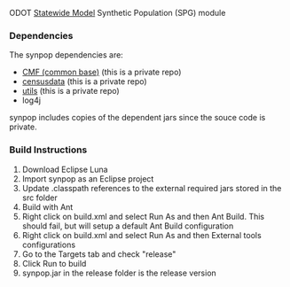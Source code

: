 
ODOT [Statewide Model](https://github.com/pbsag/tlumip) Synthetic Population (SPG) module

### Dependencies
The synpop dependencies are:

  - [CMF (common base)](https://github.com/pbsag/cmf) (this is a private repo)
  - [censusdata](https://github.com/pbsag/censusdata) (this is a private repo)
  - [utils](https://github.com/pbsag/utils) (this is a private repo)
  - log4j
    
synpop includes copies of the dependent jars since the souce code is private.

### Build Instructions
1. Download Eclipse Luna
2. Import synpop as an Eclipse project
3. Update .classpath references to the external required jars stored in the src folder
4. Build with Ant
  1. Right click on build.xml and select Run As and then Ant Build.  This should fail, but will setup a default Ant Build configuration
  2. Right click on build.xml and select Run As and then External tools configurations
  2. Go to the Targets tab and check "release"
  3. Click Run to build 
5. synpop.jar in the release folder is the release version



